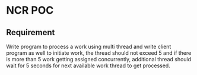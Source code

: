 # NCR POC

## Requirement

Write program to process a work using multi thread and write client program as well to initiate work, 
the thread should not exceed 5 and if there is more than 5 work getting assigned concurrently, 
additional thread should wait for 5 seconds for next available work thread to get processed.
